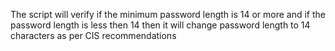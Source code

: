 The script will verify if the minimum password length is 14 or more and if the password length is less then 14 then it will change password length to 14 characters as per CIS recommendations